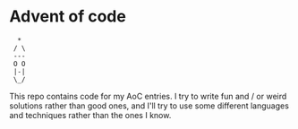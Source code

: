 
# Advent of code

```
  *
 / \
 ---
 O O
 |-|
 \_/
```

This repo contains code for my AoC entries.
I try to write fun and / or weird solutions rather than good ones, and I'll try to use some different languages and techniques rather than the ones I know.
